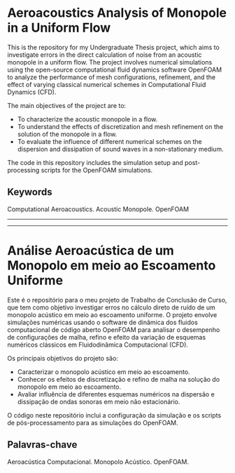 # Aeroacoustics Analysis of Monopole in a Uniform Flow
This is the repository for my Undergraduate Thesis project, which aims to investigate errors in the direct calculation of noise from an acoustic monopole in a uniform flow. The project involves numerical simulations using the open-source computational fluid dynamics software OpenFOAM to analyze the performance of mesh configurations, refinement, and the effect of varying classical numerical schemes in Computational Fluid Dynamics (CFD).

The main objectives of the project are to:

- To characterize the acoustic monopole in a flow.
- To understand the effects of discretization and mesh refinement on the solution of the monopole in a flow.
- To evaluate the influence of different numerical schemes on the dispersion and dissipation of sound waves in a non-stationary medium.

The code in this repository includes the simulation setup and post-processing scripts for the OpenFOAM simulations. 

## Keywords
Computational Aeroacoustics. Acoustic Monopole. OpenFOAM

***
***
# Análise Aeroacústica de um Monopolo em meio ao Escoamento Uniforme
Este é o repositório para o meu projeto de Trabalho de Conclusão de Curso, que tem como objetivo investigar erros no cálculo direto de ruído de um monopolo acústico em meio ao escoamento uniforme. O projeto envolve simulações numéricas usando o software de dinâmica dos fluidos computacional de código aberto OpenFOAM para analisar o desempenho de configurações de malha, refino e efeito da variação de esquemas numéricos clássicos em Fluidodinâmica Computacional (CFD).

Os principais objetivos do projeto são:

- Caracterizar o monopolo acústico em meio ao escoamento.
- Conhecer os efeitos de discretização e refino de malha na solução do monopolo em meio ao escoamento.
- Avaliar influência de diferentes esquemas numéricos na dispersão e dissipação de ondas sonoras em meio não estacionário.

O código neste repositório inclui a configuração da simulação e os scripts de pós-processamento para as simulações do OpenFOAM. 

## Palavras-chave
Aeroacústica Computacional. Monopolo Acústico. OpenFOAM.

